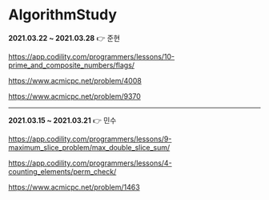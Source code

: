 # AlgorithmStudy

**2021.03.22 ~ 2021.03.28** 👉 준현

https://app.codility.com/programmers/lessons/10-prime_and_composite_numbers/flags/

https://www.acmicpc.net/problem/4008

https://www.acmicpc.net/problem/9370

* * *

**2021.03.15 ~ 2021.03.21** 👉 민수

https://app.codility.com/programmers/lessons/9-maximum_slice_problem/max_double_slice_sum/

https://app.codility.com/programmers/lessons/4-counting_elements/perm_check/

https://www.acmicpc.net/problem/1463
